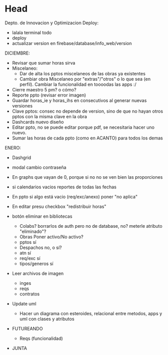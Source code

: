 # Head
Depto. de Innovacion y Optimizacion
Deploy:
 - lalala terminal todo
 - deploy
 - actualizar version en firebase/database/info_web/version
 
 DICIEMBRE:
  - Revisar que sumar horas sirva
  - Miscelaneo:
     - Dar de alta los pptos miscelaneos de las obras ya existentes
     - Cambiar obra Miscelaneo por "extras"/"otros" o lo que sea (en perfil). Cambiar la funcionalidad en toooodas las apps :/
  - Cierre maestro 5 pm? o cómo?
  - Reporte ppto (revisar error imagen)
  - Guardar horas_ie y horas_ihs en consecutivos al generar nuevas versiones
  - Clave pptos: consec no depende de version, sino de que no hayan otros pptos con la misma clave en la obra
  - Dashcards nuevo diseño
  - Editar ppto, no se puede editar porque pdf, se necesitaria hacer uno nuevo.
  - Sumar las horas de cada ppto (como en ACANTO) para todos los demas

 
 ENERO:
  - Dashgrid
  - modal cambio contraseña
  - En graphs que vayan de 0, porque si no no se ven bien las proporciones
  - si calendarios vacios reportes de todas las fechas
  - En ppto si algo está vacio (req/exc/anexo) poner "no aplica"
  - En editar presu checkbox "redistribuir horas"
  - botón eliminar en bibliotecas
    - Colabs? borrarlos de auth pero no de database, no? meterle atributo "eliminado"?
    - Obras Poner activo/No activo?
    - pptos sí
    - Despachos no, o sí?
    - atn sí
    - req/exc sí
    - tipos/generos sí
  - Leer archivos de imagen
    - inges
    - reqs
    - contratos
  - Update uml
    - Hacer un diagrama con esteroides, relacional entre metodos, apps y uml con clases y atributos


- FUTUREANDO
  - Reqs (funcionalidad)
 

- JUNTA


